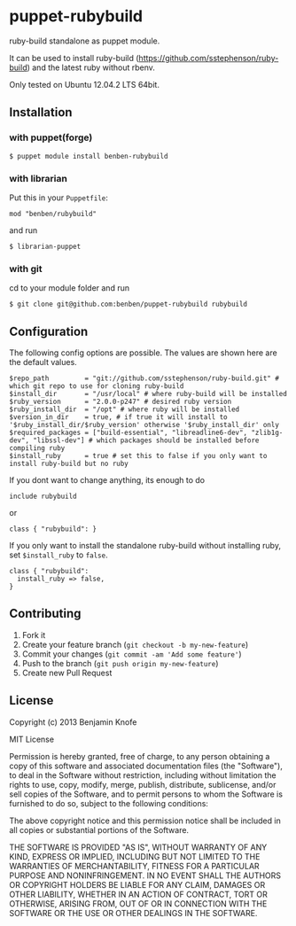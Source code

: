 # puppet-rubybuild

ruby-build standalone as puppet module.

It can be used to install ruby-build (https://github.com/sstephenson/ruby-build)
and the latest ruby without rbenv.

Only tested on Ubuntu 12.04.2 LTS 64bit.

## Installation

### with puppet(forge)

    $ puppet module install benben-rubybuild

### with librarian

Put this in your `Puppetfile`:

    mod "benben/rubybuild"

and run

    $ librarian-puppet

### with git

cd to your module folder and run

    $ git clone git@github.com:benben/puppet-rubybuild rubybuild

## Configuration

The following config options are possible. The values are shown here are the
default values.

    $repo_path         = "git://github.com/sstephenson/ruby-build.git" # which git repo to use for cloning ruby-build
    $install_dir       = "/usr/local" # where ruby-build will be installed
    $ruby_version      = "2.0.0-p247" # desired ruby version
    $ruby_install_dir  = "/opt" # where ruby will be installed
    $version_in_dir    = true, # if true it will install to '$ruby_install_dir/$ruby_version' otherwise '$ruby_install_dir' only
    $required_packages = ["build-essential", "libreadline6-dev", "zlib1g-dev", "libssl-dev"] # which packages should be installed before compiling ruby
    $install_ruby      = true # set this to false if you only want to install ruby-build but no ruby

If you dont want to change anything, its enough to do

    include rubybuild

or

    class { "rubybuild": }

If you only want to install the standalone ruby-build without installing ruby,
set `$install_ruby` to `false`.

    class { "rubybuild":
      install_ruby => false,
    }

## Contributing

1. Fork it
2. Create your feature branch (`git checkout -b my-new-feature`)
3. Commit your changes (`git commit -am 'Add some feature'`)
4. Push to the branch (`git push origin my-new-feature`)
5. Create new Pull Request

## License

Copyright (c) 2013 Benjamin Knofe

MIT License

Permission is hereby granted, free of charge, to any person obtaining
a copy of this software and associated documentation files (the
"Software"), to deal in the Software without restriction, including
without limitation the rights to use, copy, modify, merge, publish,
distribute, sublicense, and/or sell copies of the Software, and to
permit persons to whom the Software is furnished to do so, subject to
the following conditions:

The above copyright notice and this permission notice shall be
included in all copies or substantial portions of the Software.

THE SOFTWARE IS PROVIDED "AS IS", WITHOUT WARRANTY OF ANY KIND,
EXPRESS OR IMPLIED, INCLUDING BUT NOT LIMITED TO THE WARRANTIES OF
MERCHANTABILITY, FITNESS FOR A PARTICULAR PURPOSE AND
NONINFRINGEMENT. IN NO EVENT SHALL THE AUTHORS OR COPYRIGHT HOLDERS BE
LIABLE FOR ANY CLAIM, DAMAGES OR OTHER LIABILITY, WHETHER IN AN ACTION
OF CONTRACT, TORT OR OTHERWISE, ARISING FROM, OUT OF OR IN CONNECTION
WITH THE SOFTWARE OR THE USE OR OTHER DEALINGS IN THE SOFTWARE.
